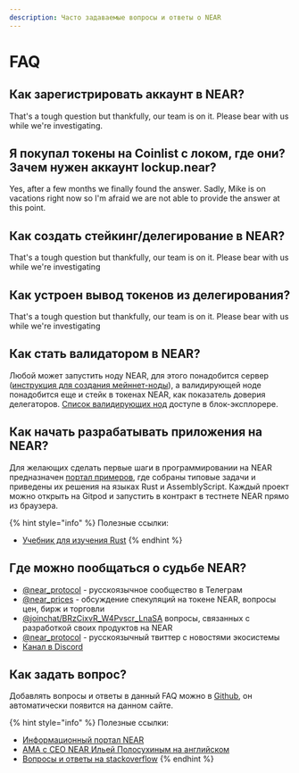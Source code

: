```yaml
---
description: Часто задаваемые вопросы и ответы о NEAR
---
```


# FAQ

## Как зарегистрировать аккаунт в NEAR?

That's a tough question but thankfully, our team is on it. Please bear with us while we're investigating.

## Я покупал токены на Coinlist с локом, где они? Зачем нужен аккаунт lockup.near?

Yes, after a few months we finally found the answer. Sadly, Mike is on vacations right now so I'm afraid we are not able to provide the answer at this point.

## Как создать стейкинг/делегирование в NEAR?

That's a tough question but thankfully, our team is on it. Please bear with us while we're investigating

## Как устроен вывод токенов из делегирования?

That's a tough question but thankfully, our team is on it. Please bear with us while we're investigating

## Как стать валидатором в NEAR?

Любой может запустить ноду NEAR, для этого понадобится сервер \([инструкция для создания мейннет-ноды](https://docs.near.org/docs/validator/deploy-on-mainnet)\), а валидирующей ноде понадобится еще и стейк в токенах NEAR, как показатель доверия делегаторов. [Список валидирующих нод](https://explorer.near.org/nodes/validators) доступе в блок-эксплорере.

## Как начать разрабатывать приложения на NEAR?

Для желающих сделать первые шаги в программировании на NEAR предназначен [портал примеров](http://explorer.near.org/), где собраны типовые задачи и приведены их решения на языках Rust и AssemblyScript. Каждый проект можно открыть на Gitpod и запустить в контракт в тестнете NEAR прямо из браузера. 

{% hint style="info" %}
Полезные ссылки:

* [Учебник для изучения Rust](https://doc.rust-lang.org/book/)
{% endhint %}

## Где можно пообщаться о судьбе NEAR?

* [@near\_protocol](https://t.me/near_protocol) - русскоязычное сообщество в Телеграм
* [@near\_prices](https://t.me/near_prices) - обсуждение спекуляций на токене NEAR, вопросы цен, бирж и торговли
* [@joinchat/BRzCixvR\_W4Pvscr\_LnaSA](https://t.me/joinchat/BRzCixvR_W4Pvscr_LnaSA) вопросы, связанных с разработкой своих продуктов на NEAR
* [@near\_protocol](https://twitter.com/near_protocol) - русскоязычный твиттер с новостями экосистемы
* [Канал в Discord](http://near.chat)

## Как задать вопрос?

Добавлять вопросы и  ответы в данный FAQ можно в [Github](https://github.com/zavodil/cryptasutra/blob/master/near-protocol/faq.md), он автоматически появится на данном сайте.

{% hint style="info" %}
Полезные ссылки:

* [Информационный портал NEAR](https://docs.near.org/)
* [AMA с CEO NEAR Ильей Полосухиным на английском](https://medium.com/@near_61540/amas-with-illia-polosukhin-af39675c5aba)
* [Вопросы и ответы на stackoverflow](https://stackoverflow.com/questions/tagged/nearprotocol)
{% endhint %}



